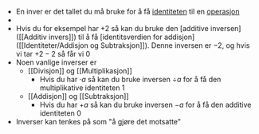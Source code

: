 - En inver er det tallet du må bruke for å få [identiteten]([[Identiteter]]) til en [operasjon]([[Regnearter]])
-
- Hvis du for eksempel har $+2$ så kan du bruke den [additive inversen]([[Additiv invers]]) til å få [identitsverdien for addisjon]([[Identiteter/Addisjon og Subtraksjon]]). Denne inversen er $-2$, og hvis vi tar $+2-2$ så får vi $0$
- Noen vanlige inverser er
	- [[Divisjon]] og [[Multiplikasjon]]
		- Hvis du har $\cdot a$ så kan du bruke inversen $\div a$ for å få den multiplikative identiteten $1$
	- [[Addisjon]] og [[Subtraksjon]]
		- Hvis du har $+a$ så kan du bruke inversen $-a$ for å få den additive identiteten $0$
- Inverser kan tenkes på som "å gjøre det motsatte"